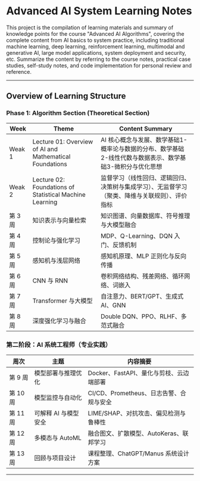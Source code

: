 # Advanced AI System Learning Notes

This project is the compilation of learning materials and summary of knowledge points for the course "Advanced AI Algorithms", covering the complete content from AI basics to system practice, including traditional machine learning, deep learning, reinforcement learning, multimodal and generative AI, large model applications, system deployment and security, etc. Summarize the content by referring to the course notes, practical case studies, self-study notes, and code implementation for personal review and reference.

---

## Overview of Learning Structure

### Phase 1: Algorithm Section (Theoretical Section)

| Week | Theme | Content Summary|
|------|------|-----------|
| Weak 1 | Lecture 01: Overview of AI and Mathematical Foundations | AI 核心概念与发展、数学基础1-概率论与数据的分布、数学基础2-线性代数与数据表示、数学基础3-微积分与优化思想 |
| Weak 2 | Lecture 02: Foundations of Statistical Machine Learning | 监督学习（线性回归、逻辑回归、决策树与集成学习）、无监督学习（聚类、降维与关联规则）、评价指标 |
| 第 3 周 | 知识表示与向量检索 | 知识图谱、向量数据库、符号推理与大模型融合 |
| 第 4 周 | 控制论与强化学习 | MDP、Q-Learning、DQN 入门、反馈机制 |
| 第 5 周 | 感知机与浅层网络 | 感知机原理、MLP 正则化与反向传播 |
| 第 6 周 | CNN 与 RNN | 卷积网络结构、残差网络、循环网络、词嵌入 |
| 第 7 周 | Transformer 与大模型 | 自注意力、BERT/GPT、生成式 AI、GNN |
| 第 8 周 | 深度强化学习与融合 | Double DQN、PPO、RLHF、多范式融合 |

### 第二阶段：AI 系统工程师（专业实践）

| 周次 | 主题 | 内容摘要 |
|------|------|-----------|
| 第 9 周 | 模型部署与推理优化 | Docker、FastAPI、量化与剪枝、云边端部署 |
| 第 10 周 | 模型监控与自动化 | CI/CD、Prometheus、日志告警、合规与安全 |
| 第 11 周 | 可解释 AI 与模型安全 | LIME/SHAP、对抗攻击、偏见检测与鲁棒性 |
| 第 12 周 | 多模态与 AutoML | 融合图文、扩散模型、AutoKeras、联邦学习 |
| 第 13 周 | 回顾与项目设计 | 课程整理、ChatGPT/Manus 系统设计方案 |

---
